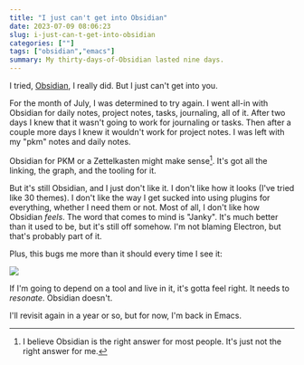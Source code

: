 ```yaml
---
title: "I just can't get into Obsidian"
date: 2023-07-09 08:06:23
slug: i-just-can-t-get-into-obsidian
categories: [""]
tags: ["obsidian","emacs"]
summary: My thirty-days-of-Obsidian lasted nine days.
---
```


I tried, [Obsidian](https://obsidian.md/), I really did. But I just can't get into you.

For the month of July, I was determined to try again. I went all-in with Obsidian for daily notes, project notes, tasks, journaling, all of it. After two days I knew that it wasn't going to work for journaling or tasks. Then after a couple more days I knew it wouldn't work for project notes. I was left with my "pkm" notes and daily notes.

Obsidian for PKM or a Zettelkasten might make sense[^1]. It's got all the linking, the graph, and the tooling for it.

But it's still Obsidian, and I just don't like it. I don't like how it looks (I've tried like 30 themes). I don't like the way I get sucked into using plugins for everything, whether I need them or not. Most of all, I don't like how Obsidian _feels_. The word that comes to mind is "Janky". It's much better than it used to be, but it's still off somehow. I'm not blaming Electron, but that's probably part of it.

Plus, this bugs me more than it should every time I see it:

![](/img/2023/07/20230709-obsidian.png)

If I'm going to depend on a tool and live in it, it's gotta feel right. It needs to _resonate_. Obsidian doesn't.

I'll revisit again in a year or so, but for now, I'm back in Emacs.

[^1]: I believe Obsidian is the right answer for most people. It's just not the right answer for me.

